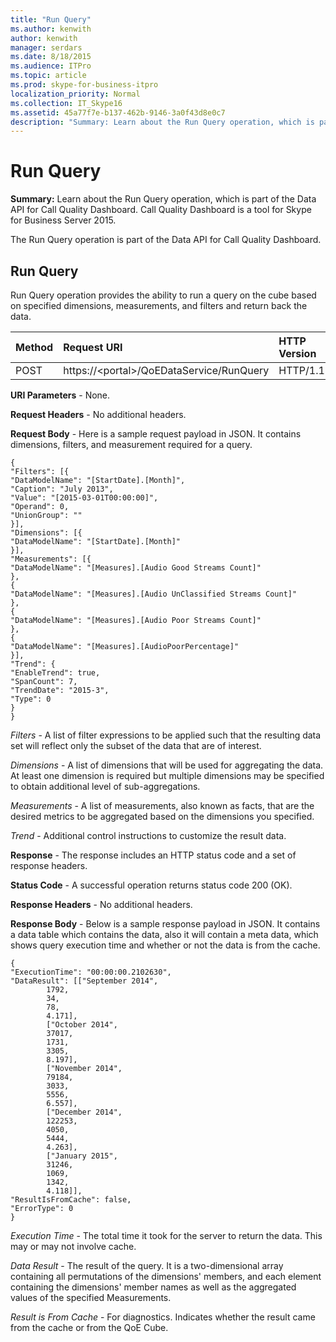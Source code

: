 ```yaml
---
title: "Run Query"
ms.author: kenwith
author: kenwith
manager: serdars
ms.date: 8/18/2015
ms.audience: ITPro
ms.topic: article
ms.prod: skype-for-business-itpro
localization_priority: Normal
ms.collection: IT_Skype16
ms.assetid: 45a77f7e-b137-462b-9146-3a0f43d8e0c7
description: "Summary: Learn about the Run Query operation, which is part of the Data API for Call Quality Dashboard. Call Quality Dashboard is a tool for Skype for Business Server 2015."
---
```


# Run Query
 
**Summary:** Learn about the Run Query operation, which is part of the Data API for Call Quality Dashboard. Call Quality Dashboard is a tool for Skype for Business Server 2015.
  
The Run Query operation is part of the Data API for Call Quality Dashboard.
  
## Run Query

Run Query operation provides the ability to run a query on the cube based on specified dimensions, measurements, and filters and return back the data.
  

|**Method**|**Request URI**|**HTTP Version**|
|:-----|:-----|:-----|
|POST  <br/> |https://\<portal\>/QoEDataService/RunQuery  <br/> |HTTP/1.1  <br/> |
   
 **URI Parameters** - None.
  
 **Request Headers** - No additional headers.
  
 **Request Body** - Here is a sample request payload in JSON. It contains dimensions, filters, and measurement required for a query.
  
```
{
"Filters": [{
"DataModelName": "[StartDate].[Month]",
"Caption": "July 2013",
"Value": "[2015-03-01T00:00:00]",
"Operand": 0,
"UnionGroup": ""
}],
"Dimensions": [{
"DataModelName": "[StartDate].[Month]"
}],
"Measurements": [{
"DataModelName": "[Measures].[Audio Good Streams Count]"
},
{
"DataModelName": "[Measures].[Audio UnClassified Streams Count]"
},
{
"DataModelName": "[Measures].[Audio Poor Streams Count]"
},
{
"DataModelName": "[Measures].[AudioPoorPercentage]"
}],
"Trend": {
"EnableTrend": true,
"SpanCount": 7,
"TrendDate": "2015-3",
"Type": 0
}
}
```

 *Filters*  - A list of filter expressions to be applied such that the resulting data set will reflect only the subset of the data that are of interest.
  
 *Dimensions*  - A list of dimensions that will be used for aggregating the data. At least one dimension is required but multiple dimensions may be specified to obtain additional level of sub-aggregations.
  
 *Measurements*  - A list of measurements, also known as facts, that are the desired metrics to be aggregated based on the dimensions you specified.
  
 *Trend*  - Additional control instructions to customize the result data.
  
 **Response** - The response includes an HTTP status code and a set of response headers.
  
 **Status Code** - A successful operation returns status code 200 (OK).
  
 **Response Headers** - No additional headers.
  
 **Response Body** - Below is a sample response payload in JSON. It contains a data table which contains the data, also it will contain a meta data, which shows query execution time and whether or not the data is from the cache.
  
```
{
"ExecutionTime": "00:00:00.2102630",
"DataResult": [["September 2014",
        1792,
        34,
        78,
        4.171],
        ["October 2014",
        37017,
        1731,
        3305,
        8.197],
        ["November 2014",
        79184,
        3033,
        5556,
        6.557],
        ["December 2014",
        122253,
        4050,
        5444,
        4.263],
        ["January 2015",
        31246,
        1069,
        1342,
        4.118]],
"ResultIsFromCache": false,
"ErrorType": 0
}

```

 *Execution Time*  - The total time it took for the server to return the data. This may or may not involve cache.
  
 *Data Result*  - The result of the query. It is a two-dimensional array containing all permutations of the dimensions' members, and each element containing the dimensions' member names as well as the aggregated values of the specified Measurements.
  
 *Result is From Cache*  - For diagnostics. Indicates whether the result came from the cache or from the QoE Cube.